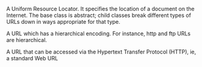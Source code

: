 A Uniform Resource Locator.  It specifies the location of a document on the Internet.  The base class is abstract; child classes break different types of URLs down in ways appropriate for that type.

A URL which has a hierarchical encoding.  For instance, http and ftp URLs are hierarchical.

A URL that can be accessed via the Hypertext Transfer Protocol (HTTP), ie, a standard Web URL
